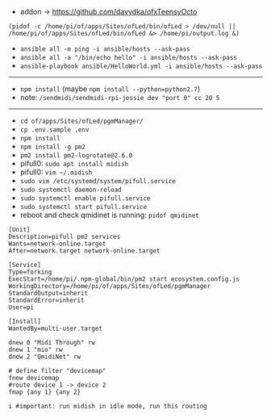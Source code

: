 
* addon -> https://github.com/davydka/ofxTeensyOcto

`(pidof -c /home/pi/of/apps/Sites/ofLed/bin/ofLed > /dev/null || /home/pi/of/apps/Sites/ofLed/bin/ofLed &> /home/pi/output.log &)`

* `ansible all -m ping -i ansible/hosts --ask-pass`
* `ansible all -a "/bin/echo hello" -i ansible/hosts --ask-pass`
* `ansible-playbook ansible/HelloWorld.yml -i ansible/hosts --ask-pass`

---

* `npm install` (maybe `npm install --python=python2.7`)
* note: `/sendmidi/sendmidi-rpi-jessie dev "port 0" cc 20 5`

---

* `cd of/apps/Sites/ofLed/pgmManager/`
* `cp .env.sample .env`
* `npm install`
* `npm install -g pm2`
* `pm2 install pm2-logrotate@2.6.0`
* pifull0: `sudo apt install midish`
* pifull0: `vim ~/.midish`
* `sudo vim /etc/systemd/system/pifull.service`
* `sudo systemctl daemon-reload`
* `sudo systemctl enable pifull.service`
* `sudo systemctl start pifull.service`
* reboot and check qmidinet is running: `pidof qmidinet`


```
[Unit]
Description=pifull pm2 services
Wants=network-online.target
After=network.target network-online.target

[Service]
Type=forking
ExecStart=/home/pi/.npm-global/bin/pm2 start ecosystem.config.js
WorkingDirectory=/home/pi/of/apps/Sites/ofLed/pgmManager
StandardOutput=inherit
StandardError=inherit
User=pi

[Install]
WantedBy=multi-user.target
```

```
dnew 0 "Midi Through" rw
dnew 1 "mio" rw
dnew 2 "QmidiNet" rw

# define filter "devicemap"
fnew devicemap
#route device 1 -> device 2
fmap {any 1} {any 2}

i #important: run midish in idle mode, run this routing
```
